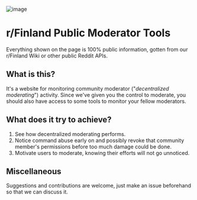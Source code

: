 ![image](https://github.com/Finlandit/finlandit.github.io/assets/76921756/cb096832-d98d-4442-948e-b54b61f7f197)

# r/Finland Public Moderator Tools

Everything shown on the page is 100% public information, gotten from our r/Finland Wiki or other public Reddit APIs.

## What is this?

It's a website for monitoring community moderator ("*decentralized moderating*") activity. Since we've given you the control to moderate, you should also have access to some tools to monitor your fellow moderators.


## What does it try to achieve?

1. See how decentralized moderating performs. 
2. Notice command abuse early on and possibly revoke that community member's permissions before too much damage could be done. 
3. Motivate users to moderate, knowing their efforts will not go unnoticed.

## Miscellaneous

Suggestions and contributions are welcome, just make an issue beforehand so that we can discuss it.
